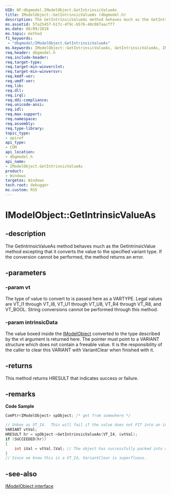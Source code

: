 ```yaml
---
UID: NF:dbgmodel.IModelObject.GetIntrinsicValueAs
title: IModelObject::GetIntrinsicValueAs (dbgmodel.h)
description: The GetIntrinsicValueAs method behaves much as the GetIntrinsicValue method excepting that it converts the value to the specified variant type. 
ms.assetid: 5fa25457-b1fc-4f9c-b576-48c087aacff7
ms.date: 08/09/2018
ms.topic: method
f1_keywords:
 - "dbgmodel/IModelObject.GetIntrinsicValueAs"
ms.keywords: IModelObject::GetIntrinsicValueAs, GetIntrinsicValueAs, IModelObject.GetIntrinsicValueAs, IModelObject::GetIntrinsicValueAs, IModelObject.GetIntrinsicValueAs
req.header: dbgmodel.h
req.include-header:
req.target-type:
req.target-min-winverclnt:
req.target-min-winversvr:
req.kmdf-ver:
req.umdf-ver:
req.lib:
req.dll:
req.irql: 
req.ddi-compliance:
req.unicode-ansi:
req.idl:
req.max-support:
req.namespace:
req.assembly:
req.type-library: 
topic_type: 
- apiref
api_type: 
- COM
api_location: 
- dbgmodel.h
api_name: 
- IModelObject.GetIntrinsicValueAs
product:
- Windows
targetos: Windows
tech.root: debugger
ms.custom: RS5
---
```


# IModelObject::GetIntrinsicValueAs


## -description

The GetIntrinsicValueAs method behaves much as the GetIntrinsicValue method excepting that it converts the value to the specified variant type. If the conversion cannot be performed, the method returns an error. 

## -parameters

### -param vt
The type of value to convert to is passed here as a VARTYPE. Legal values are VT_I1 through VT_I8, VT_U1 through VT_U8, VT_R4 through VT_R8, and VT_BOOL. String conversions cannot be performed through this method.

### -param intrinsicData
The value boxed inside the [IModelObject](nn-dbgmodel-imodelobject.md) converted to the type described by the vt argument is returned here. The pointer must point to a VARIANT structure which does not contain a freeable value. It is the responsibility of the caller to clear this VARIANT with VariantClear when finished with it.

## -returns
This method returns HRESULT that indicates success or failure.

## -remarks


**Code Sample**

```cpp
ComPtr<IModelObject> spObject; /* get from somewhere */

// Unbox as VT_I4.  This will fail if the value does not FIT into an int (I4):
VARIANT vtVal;
HRESULT hr = spObject->GetIntrinsicValueAs(VT_I4, &vtVal);
if (SUCCEEDED(hr))
{
    int iVal = vtVal.lVal; // The object has successfully packed into an I4 and been unboxed as an int.
}
// Since we know this is a VT_I4, VariantClear is superfluous.
```

## -see-also

[IModelObject interface](nn-dbgmodel-imodelobject.md)
